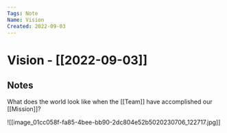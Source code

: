 ```yaml
---
Tags: Note
Name: Vision
Created: 2022-09-03
---
```

# Vision - [[2022-09-03]]
## Notes
What does the world look like when the [[Team]] have accomplished our [[Mission]]?

![[image_01cc058f-fa85-4bee-bb90-2dc804e52b5020230706_122717.jpg]]